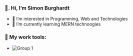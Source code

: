 
###   👋.   Hi, I’m Simon Burghardt
- 👀 I’m interested in Programming, Web and Technologies
- 🌱 I’m currently learning MERN technoogies

###  :hammer: My work tools:
-  ![Group 1](https://user-images.githubusercontent.com/76205135/117673028-b0945580-b1aa-11eb-9bde-e7e0eaf22937.png)


<!---
Semburg/Semburg is a ✨ special ✨ repository because its `README.md` (this file) appears on your GitHub profile.
You can click the Preview link to take a look at your changes.
--->
